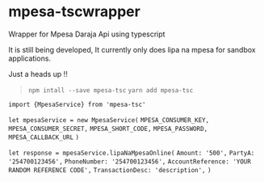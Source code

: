 # mpesa-tscwrapper

Wrapper for Mpesa Daraja Api using typescript

It is still being developed,
It currently only does lipa na mpesa for sandbox applications.

Just a heads up !!

>`npm intall --save mpesa-tsc`
`yarn add mpesa-tsc`

`import {MpesaService} from 'mpesa-tsc'`

`let mpesaService = new MpesaService(`
    `MPESA_CONSUMER_KEY,`
    `MPESA_CONSUMER_SECRET,`
    `MPESA_SHORT_CODE,`
    `MPESA_PASSWORD,`
    `MPESA_CALLBACK_URL`
`)`

`let response = mpesaService.lipaNaMpesaOnline(`
      `Amount: '500',`
     `PartyA: '254700123456',`
     `PhoneNumber: '254700123456',`
     `AccountReference: 'YOUR RANDOM REFERENCE CODE',`
     `TransactionDesc: 'description',`
`)`
